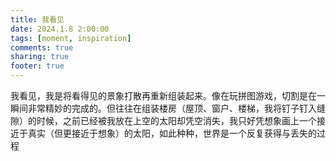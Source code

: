 ```yaml
---
title: 我看见
date: 2024.1.8 2:00:00
tags: [moment, inspiration]
comments: true
sharing: true
footer: true
---
```

我看见，我是将看得见的景象打散再重新组装起来。像在玩拼图游戏，切割是在一瞬间非常精妙的完成的。但往往在组装楼房（屋顶、窗户、楼梯，我将钉子钉入缝隙）的时候，之前已经被我放在上空的太阳却凭空消失，我只好凭想象画上一个接近于真实（但更接近于想象）的太阳，如此种种，世界是一个反复获得与丢失的过程

